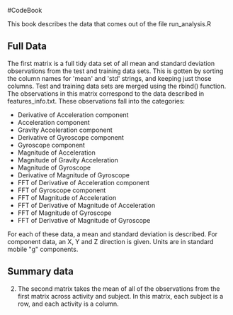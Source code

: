 #CodeBook

This book describes the data that comes out of the file run_analysis.R

## Full Data

The first matrix is a full tidy data set of all mean and standard deviation observations from the test and training data sets. This is gotten by sorting the column names for 'mean' and 'std' strings, and keeping just those columns.  Test and training data sets are merged using the rbind() function.  The observations in this matrix correspond to the data described in features_info.txt. These observations fall into the categories:

- Derivative of Acceleration component
- Acceleration component
- Gravity Acceleration component
- Derivative of Gyroscope component
- Gyroscope component
- Magnitude of Acceleration
- Magnitude of Gravity Acceleration
- Magnitude of Gyroscope
- Derivative of Magnitude of Gyroscope
- FFT of Derivative of Acceleration component
- FFT of Gyroscope component
- FFT of Magnitude of Acceleration
- FFT of Derivative of Magnitude of Acceleration
- FFT of Magnitude of Gyroscope
- FFT of Derivative of Magnitude of Gyroscope

For each of these data, a mean and standard deviation is described.  For component data, an X, Y and Z direction is given. Units are in standard mobile "g" components.

## Summary data

2. The second matrix takes the mean of all of the observations from the first matrix across activity and subject.  In this matrix, each subject is a row, and each activity is a column.







